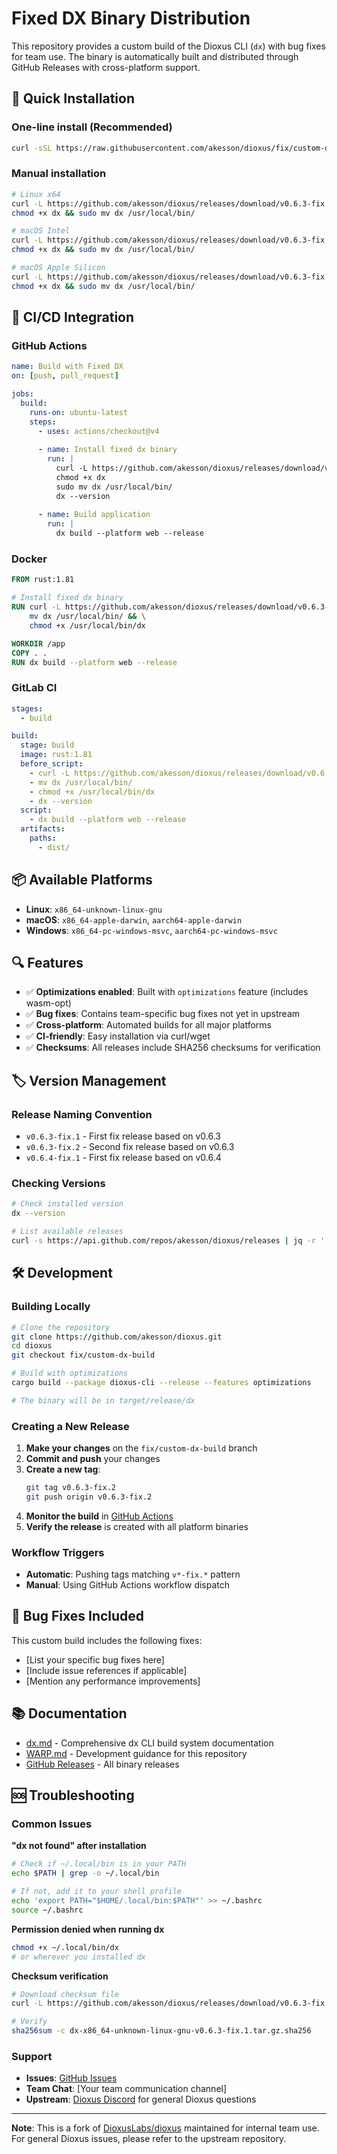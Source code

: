 # Fixed DX Binary Distribution

This repository provides a custom build of the Dioxus CLI (`dx`) with bug fixes for team use. The binary is automatically built and distributed through GitHub Releases with cross-platform support.

## 🚀 Quick Installation

### One-line install (Recommended)
```bash
curl -sSL https://raw.githubusercontent.com/akesson/dioxus/fix/custom-dx-build/install-dx.sh | bash
```

### Manual installation
```bash
# Linux x64
curl -L https://github.com/akesson/dioxus/releases/download/v0.6.3-fix.1/dx-x86_64-unknown-linux-gnu-v0.6.3-fix.1.tar.gz | tar -xz
chmod +x dx && sudo mv dx /usr/local/bin/

# macOS Intel
curl -L https://github.com/akesson/dioxus/releases/download/v0.6.3-fix.1/dx-x86_64-apple-darwin-v0.6.3-fix.1.tar.gz | tar -xz
chmod +x dx && sudo mv dx /usr/local/bin/

# macOS Apple Silicon
curl -L https://github.com/akesson/dioxus/releases/download/v0.6.3-fix.1/dx-aarch64-apple-darwin-v0.6.3-fix.1.tar.gz | tar -xz
chmod +x dx && sudo mv dx /usr/local/bin/
```

## 🔧 CI/CD Integration

### GitHub Actions
```yaml
name: Build with Fixed DX
on: [push, pull_request]

jobs:
  build:
    runs-on: ubuntu-latest
    steps:
      - uses: actions/checkout@v4
      
      - name: Install fixed dx binary
        run: |
          curl -L https://github.com/akesson/dioxus/releases/download/v0.6.3-fix.1/dx-x86_64-unknown-linux-gnu-v0.6.3-fix.1.tar.gz | tar -xz
          chmod +x dx
          sudo mv dx /usr/local/bin/
          dx --version
      
      - name: Build application
        run: |
          dx build --platform web --release
```

### Docker
```dockerfile
FROM rust:1.81

# Install fixed dx binary
RUN curl -L https://github.com/akesson/dioxus/releases/download/v0.6.3-fix.1/dx-x86_64-unknown-linux-gnu-v0.6.3-fix.1.tar.gz | tar -xz && \
    mv dx /usr/local/bin/ && \
    chmod +x /usr/local/bin/dx

WORKDIR /app
COPY . .
RUN dx build --platform web --release
```

### GitLab CI
```yaml
stages:
  - build

build:
  stage: build
  image: rust:1.81
  before_script:
    - curl -L https://github.com/akesson/dioxus/releases/download/v0.6.3-fix.1/dx-x86_64-unknown-linux-gnu-v0.6.3-fix.1.tar.gz | tar -xz
    - mv dx /usr/local/bin/
    - chmod +x /usr/local/bin/dx
    - dx --version
  script:
    - dx build --platform web --release
  artifacts:
    paths:
      - dist/
```

## 📦 Available Platforms

- **Linux**: `x86_64-unknown-linux-gnu`
- **macOS**: `x86_64-apple-darwin`, `aarch64-apple-darwin`  
- **Windows**: `x86_64-pc-windows-msvc`, `aarch64-pc-windows-msvc`

## 🔍 Features

- ✅ **Optimizations enabled**: Built with `optimizations` feature (includes wasm-opt)
- ✅ **Bug fixes**: Contains team-specific bug fixes not yet in upstream
- ✅ **Cross-platform**: Automated builds for all major platforms
- ✅ **CI-friendly**: Easy installation via curl/wget
- ✅ **Checksums**: All releases include SHA256 checksums for verification

## 🏷️ Version Management

### Release Naming Convention
- `v0.6.3-fix.1` - First fix release based on v0.6.3
- `v0.6.3-fix.2` - Second fix release based on v0.6.3
- `v0.6.4-fix.1` - First fix release based on v0.6.4

### Checking Versions
```bash
# Check installed version
dx --version

# List available releases
curl -s https://api.github.com/repos/akesson/dioxus/releases | jq -r '.[].tag_name'
```

## 🛠️ Development

### Building Locally
```bash
# Clone the repository
git clone https://github.com/akesson/dioxus.git
cd dioxus
git checkout fix/custom-dx-build

# Build with optimizations
cargo build --package dioxus-cli --release --features optimizations

# The binary will be in target/release/dx
```

### Creating a New Release

1. **Make your changes** on the `fix/custom-dx-build` branch
2. **Commit and push** your changes
3. **Create a new tag**:
   ```bash
   git tag v0.6.3-fix.2
   git push origin v0.6.3-fix.2
   ```
4. **Monitor the build** in [GitHub Actions](https://github.com/akesson/dioxus/actions)
5. **Verify the release** is created with all platform binaries

### Workflow Triggers
- **Automatic**: Pushing tags matching `v*-fix.*` pattern
- **Manual**: Using GitHub Actions workflow dispatch

## 🐛 Bug Fixes Included

This custom build includes the following fixes:
- [List your specific bug fixes here]
- [Include issue references if applicable]
- [Mention any performance improvements]

## 📚 Documentation

- [dx.md](./dx.md) - Comprehensive dx CLI build system documentation
- [WARP.md](./WARP.md) - Development guidance for this repository
- [GitHub Releases](https://github.com/akesson/dioxus/releases) - All binary releases

## 🆘 Troubleshooting

### Common Issues

**"dx not found" after installation**
```bash
# Check if ~/.local/bin is in your PATH
echo $PATH | grep -o ~/.local/bin

# If not, add it to your shell profile
echo 'export PATH="$HOME/.local/bin:$PATH"' >> ~/.bashrc
source ~/.bashrc
```

**Permission denied when running dx**
```bash
chmod +x ~/.local/bin/dx
# or wherever you installed dx
```

**Checksum verification**
```bash
# Download checksum file
curl -L https://github.com/akesson/dioxus/releases/download/v0.6.3-fix.1/dx-x86_64-unknown-linux-gnu-v0.6.3-fix.1.tar.gz.sha256

# Verify
sha256sum -c dx-x86_64-unknown-linux-gnu-v0.6.3-fix.1.tar.gz.sha256
```

### Support

- **Issues**: [GitHub Issues](https://github.com/akesson/dioxus/issues)
- **Team Chat**: [Your team communication channel]
- **Upstream**: [Dioxus Discord](https://discord.gg/XgGxMSkvUM) for general Dioxus questions

---

**Note**: This is a fork of [DioxusLabs/dioxus](https://github.com/DioxusLabs/dioxus) maintained for internal team use. For general Dioxus issues, please refer to the upstream repository.
